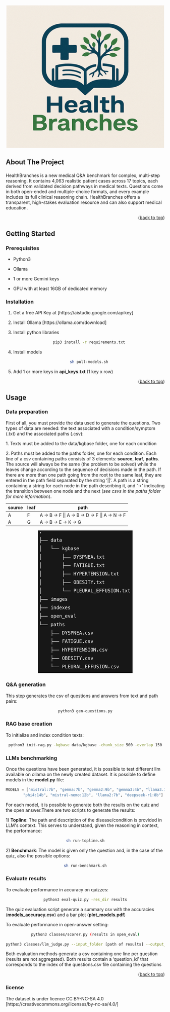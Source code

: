 <!-- Improved compatibility of back to top link: See: https://github.com/othneildrew/Best-README-Template/pull/73 -->
<a id="readme-top"></a>


<!-- PROJECT LOGO -->
<br />
<div align="center">
  <a href="https://github.com/cinghioz/">
    <img src="images/HB.png" alt="Logo" width="500" height="450">
  </a>

<!-- ABOUT THE PROJECT -->
## <p align="left">About The Project</p>

<p align="left">HealthBranches is a new medical Q&A benchmark for complex, multi-step reasoning. It contains 4,063 realistic patient cases across 17 topics, each derived from validated decision pathways in medical texts. Questions come in both open-ended and multiple-choice formats, and every example includes its full clinical reasoning chain. HealthBranches offers a transparent, high-stakes evaluation resource and can also support medical education.</p>

<p align="right">(<a href="#readme-top">back to top</a>)</p>


<!-- GETTING STARTED -->
## <p align="left">Getting Started</p>

### <p align="left">Prerequisites</p>

* <p align="left">Python3</p>
* <p align="left">Ollama</p>
* <p align="left">1 or more Gemini keys</p>
* <p align="left">GPU with at least 16GB of dedicated memory</p>

### <p align="left">Installation</p>

1. <p align="left">Get a free API Key at [https://aistudio.google.com/apikey]</p>
2. <p align="left">Install Ollama [https://ollama.com/download]</p>
3. <p align="left">Install python libraries</p>

   ```sh
   pip3 install -r requirements.txt
   ```
4. <p align="left">Install models</p>

   ```sh
   sh pull-models.sh
   ```
5. <p align="left">Add 1 or more keys in <b>api_keys.txt</b> (1 key x row)</p>

<p align="right">(<a href="#readme-top">back to top</a>)</p>



<!-- USAGE EXAMPLES -->
## <p align="left">Usage</p>

### <p align="left">Data preparation</p>

<p align="left">First of all, you must provide the data used to generate the questions. Two types of data are needed: the text associated with a condition/symptom (.txt) and the associated paths (.csv):</p>
<p align="left">1. Texts must be added to the data/kgbase folder, one for each condition</p>
<p align="left">2. Paths must be added to the paths folder, one for each condition. Each line of a csv containing paths consists of 3 elements: <b>source</b>, <b>leaf</b>, <b>paths</b>. The source will always be the same (the problem to be solved) while the leaves change according to the sequence of decisions made in the path. If there are more than one path going from the root to the same leaf, they are entered in the path field separated by the string ‘||’. A path is a string containing a string for each node in the path describing it, and ‘->’ indicating the transition between one node and the next (<i>see csvs in the paths folder for more information</i>).</p>

| source      | leaf        | path                                               |
| ----------- | ----------- | -------------------------------------------------- |
| A           | F           | A -> B -> F \|\| A -> B -> D -> F \|\| A -> N -> F |
| A           | G           | A -> B -> E -> K -> G                              |

<a href="https://github.com/cinghioz/">
  <img src="images/data_structure.png" alt="Logo" width="300" height="450">
</a>


### <p align="left">Q&A generation</p>
<p align="left">This step generates the csv of questions and answers from text and path pairs:</p>

   ```sh
   python3 gen-questions.py
   ```

### <p align="left">RAG base creation</p>

<p align="left">To initialize and index condition texts:</p>

   ```sh
   python3 init-rag.py -kgbase data/kgbase -chunk_size 500 -overlap 150
   ```

### <p align="left">LLMs benchmarking</p>

<p align="left">Once the questions have been generated, it is possible to test different llm available on ollama on the newly created dataset. It is possible to define models in the <b>model.py</b> file: </p>

   ```python
   MODELS = ["mistral:7b", "gemma:7b", "gemma2:9b", "gemma3:4b", "llama3.1:8b","qwen2.5:7b",
          "phi4:14b", "mistral-nemo:12b", "llama2:7b", "deepseek-r1:8b"]
   ```
<p align="left">For each model, it is possible to generate both the results on the quiz and the open answer.There are two scripts to generate the results:</p>
<p align="left">1) <b>Topline</b>: The path and description of the disease/condition is provided in LLM's context. This serves to understand, given the reasoning in context, the performance:</p>

   ```sh
   sh run-topline.sh
   ```
<p align="left">2) <b>Benchmark</b>: The model is given only the question and, in the case of the quiz, also the possible options:</p>

   ```sh
   sh run-benchmark.sh
   ```
   
### <p align="left">Evaluate results</p>

<p align="left">To evaluate performance in accuracy on quizzes: </p>

   ```sh
   python3 eval-quiz.py -res_dir results
   ```
<p align="left">The quiz evaluation script generate a summary csv with the accuracies (<b>models_accuracy.csv</b>) and a bar plot (<b>plot_models.pdf</b>) </p>


<p align="left">To evaluate performance in open-answer setting: </p>

   ```sh
   python3 classes/scorer.py (results in open_eval)
   ```
   ```sh
   python3 classes/llm_judge.py --input_folder [path of results] --output_file [path to save evaluation] --pred_col [target column names (e.g zero_shot)]
   ```
<p align="left">Both evaluation methods generate a csv containing one line per question (results are not aggregated). Both results contain a ‘question_id’ that corresponds to the index of the questions.csv file containing the questions</p>

<p align="right">(<a href="#readme-top">back to top</a>)</p>

### <p align="left">license</p>

<p align="left">The dataset is under licence CC BY-NC-SA 4.0 [https://creativecommons.org/licenses/by-nc-sa/4.0/]</p>
